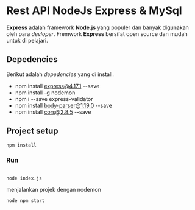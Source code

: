 # Rest API NodeJs Express & MySql

**Express** adalah framework **Node.js** yang populer dan banyak digunakan oleh para _devloper_. Fremwork **Express** bersifat open source dan mudah untuk di pelajari.

## Depedencies

Berikut adalah _depedencies_ yang di install.
- npm install express@4.17.1 --save
- npm install -g nodemon
- npm i --save express-validator
- npm install body-parser@1.19.0 --save
- npm install cors@2.8.5 --save

## Project setup
```
npm install
```

### Run
```

node index.js
```

menjalankan projek dengan nodemon
```
node npm start
```
